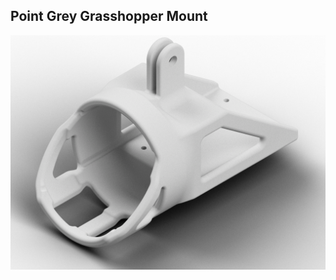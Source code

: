 ## Point Grey Grasshopper Mount

<div align="center">
  <img src="/images/point-grey-grasshopper-mount.png" alt="Grasshopper" width="800px">
</div>
